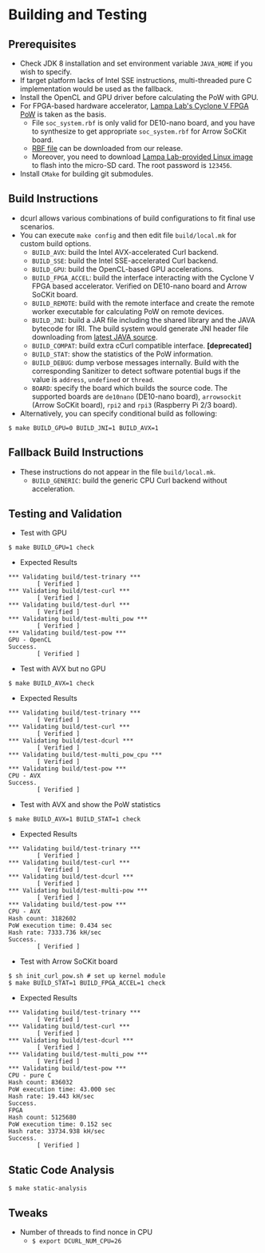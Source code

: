 # Building and Testing

## Prerequisites
* Check JDK 8 installation and set environment variable `JAVA_HOME` if you wish to specify.
* If target platform lacks of Intel SSE instructions, multi-threaded pure C implementation would be used as the fallback.
* Install the OpenCL and GPU driver before calculating the PoW with GPU.
* For FPGA-based hardware accelerator, [Lampa Lab's Cyclone V FPGA PoW](https://github.com/LampaLab/iota_fpga) is taken as the basis.
     - File `soc_system.rbf` is only valid for DE10-nano board, and you have to synthesize to get appropriate `soc_system.rbf` for Arrow SoCKit board.
     - [RBF file](https://github.com/DLTcollab/iota_fpga/releases/tag/v0.3-sockit) can be downloaded from our release.
     - Moreover, you need to download [Lampa Lab-provided Linux image](https://github.com/LampaLab/iota_fpga/releases/tag/v0.1) to flash into the micro-SD card. The root password is `123456`.
* Install `CMake` for building git submodules.

## Build Instructions
* dcurl allows various combinations of build configurations to fit final use scenarios.
* You can execute `make config` and then edit file `build/local.mk` for custom build options.
    - ``BUILD_AVX``: build the Intel AVX-accelerated Curl backend.
    - ``BUILD_SSE``: build the Intel SSE-accelerated Curl backend.
    - ``BUILD_GPU``: build the OpenCL-based GPU accelerations.
    - ``BUILD_FPGA_ACCEL``: build the interface interacting with the Cyclone V FPGA based accelerator. Verified on DE10-nano board and Arrow SoCKit board.
    - ``BUILD_REMOTE``: build with the remote interface and create the remote worker executable for calculating PoW on remote devices.
    - ``BUILD_JNI``: build a JAR file including the shared library and the JAVA bytecode for IRI. The build system would generate JNI header file
                     downloading from [latest JAVA source](https://github.com/DLTcollab/iri).
    - ``BUILD_COMPAT``: build extra cCurl compatible interface. **[deprecated]**
    - ``BUILD_STAT``: show the statistics of the PoW information.
    - ``BUILD_DEBUG``: dump verbose messages internally.
                       Build with the corresponding Sanitizer to detect software potential bugs if the value is `address`, `undefined` or `thread`.
    - ``BOARD``: specify the board which builds the source code.
                 The supported boards are `de10nano` (DE10-nano board), `arrowsockit` (Arrow SoCKit board), `rpi2` and `rpi3` (Raspberry Pi 2/3 board).
* Alternatively, you can specify conditional build as following:
```shell
$ make BUILD_GPU=0 BUILD_JNI=1 BUILD_AVX=1
```

## Fallback Build Instructions
* These instructions do not appear in the file `build/local.mk`.
    - ``BUILD_GENERIC``: build the generic CPU Curl backend without acceleration.

## Testing and Validation
* Test with GPU
```shell
$ make BUILD_GPU=1 check
```

* Expected Results
```
*** Validating build/test-trinary ***
        [ Verified ]
*** Validating build/test-curl ***
        [ Verified ]
*** Validating build/test-durl ***
        [ Verified ]
*** Validating build/test-multi_pow ***
        [ Verified ]
*** Validating build/test-pow ***
GPU - OpenCL
Success.
        [ Verified ]
```

* Test with AVX but no GPU
```shell
$ make BUILD_AVX=1 check
```

* Expected Results
```
*** Validating build/test-trinary ***
        [ Verified ]
*** Validating build/test-curl ***
        [ Verified ]
*** Validating build/test-dcurl ***
        [ Verified ]
*** Validating build/test-multi_pow_cpu ***
        [ Verified ]
*** Validating build/test-pow ***
CPU - AVX
Success.
        [ Verified ]
```

* Test with AVX and show the PoW statistics
```shell
$ make BUILD_AVX=1 BUILD_STAT=1 check
```

* Expected Results
```
*** Validating build/test-trinary ***
        [ Verified ]
*** Validating build/test-curl ***
        [ Verified ]
*** Validating build/test-dcurl ***
        [ Verified ]
*** Validating build/test-multi-pow ***
        [ Verified ]
*** Validating build/test-pow ***
CPU - AVX
Hash count: 3182602
PoW execution time: 0.434 sec
Hash rate: 7333.736 kH/sec
Success.
        [ Verified ]
```

* Test with Arrow SoCKit board
```shell
$ sh init_curl_pow.sh # set up kernel module
$ make BUILD_STAT=1 BUILD_FPGA_ACCEL=1 check
```

* Expected Results
```
*** Validating build/test-trinary ***
        [ Verified ]
*** Validating build/test-curl ***
        [ Verified ]
*** Validating build/test-dcurl ***
        [ Verified ]
*** Validating build/test-multi_pow ***
        [ Verified ]
*** Validating build/test-pow ***
CPU - pure C
Hash count: 836032
PoW execution time: 43.000 sec
Hash rate: 19.443 kH/sec
Success.
FPGA
Hash count: 5125680
PoW execution time: 0.152 sec
Hash rate: 33734.938 kH/sec
Success.
        [ Verified ] 
```

## Static Code Analysis
```
$ make static-analysis
```

## Tweaks
* Number of threads to find nonce in CPU
    * ```$ export DCURL_NUM_CPU=26```

